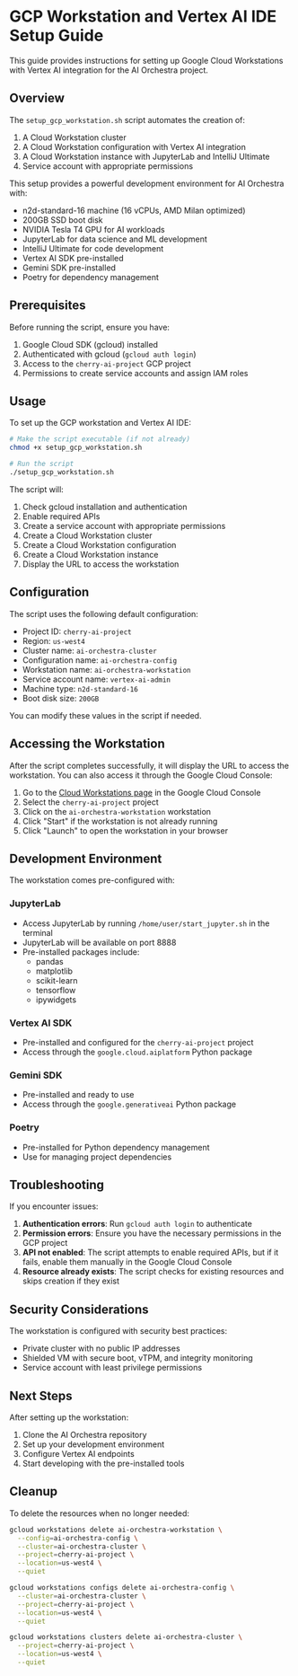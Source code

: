 # GCP Workstation and Vertex AI IDE Setup Guide

This guide provides instructions for setting up Google Cloud Workstations with Vertex AI integration for the AI Orchestra project.

## Overview

The `setup_gcp_workstation.sh` script automates the creation of:

1. A Cloud Workstation cluster
2. A Cloud Workstation configuration with Vertex AI integration
3. A Cloud Workstation instance with JupyterLab and IntelliJ Ultimate
4. Service account with appropriate permissions

This setup provides a powerful development environment for AI Orchestra with:

- n2d-standard-16 machine (16 vCPUs, AMD Milan optimized)
- 200GB SSD boot disk
- NVIDIA Tesla T4 GPU for AI workloads
- JupyterLab for data science and ML development
- IntelliJ Ultimate for code development
- Vertex AI SDK pre-installed
- Gemini SDK pre-installed
- Poetry for dependency management

## Prerequisites

Before running the script, ensure you have:

1. Google Cloud SDK (gcloud) installed
2. Authenticated with gcloud (`gcloud auth login`)
3. Access to the `cherry-ai-project` GCP project
4. Permissions to create service accounts and assign IAM roles

## Usage

To set up the GCP workstation and Vertex AI IDE:

```bash
# Make the script executable (if not already)
chmod +x setup_gcp_workstation.sh

# Run the script
./setup_gcp_workstation.sh
```

The script will:

1. Check gcloud installation and authentication
2. Enable required APIs
3. Create a service account with appropriate permissions
4. Create a Cloud Workstation cluster
5. Create a Cloud Workstation configuration
6. Create a Cloud Workstation instance
7. Display the URL to access the workstation

## Configuration

The script uses the following default configuration:

- Project ID: `cherry-ai-project`
- Region: `us-west4`
- Cluster name: `ai-orchestra-cluster`
- Configuration name: `ai-orchestra-config`
- Workstation name: `ai-orchestra-workstation`
- Service account name: `vertex-ai-admin`
- Machine type: `n2d-standard-16`
- Boot disk size: `200GB`

You can modify these values in the script if needed.

## Accessing the Workstation

After the script completes successfully, it will display the URL to access the workstation. You can also access it through the Google Cloud Console:

1. Go to the [Cloud Workstations page](https://console.cloud.google.com/workstations) in the Google Cloud Console
2. Select the `cherry-ai-project` project
3. Click on the `ai-orchestra-workstation` workstation
4. Click "Start" if the workstation is not already running
5. Click "Launch" to open the workstation in your browser

## Development Environment

The workstation comes pre-configured with:

### JupyterLab

- Access JupyterLab by running `/home/user/start_jupyter.sh` in the terminal
- JupyterLab will be available on port 8888
- Pre-installed packages include:
  - pandas
  - matplotlib
  - scikit-learn
  - tensorflow
  - ipywidgets

### Vertex AI SDK

- Pre-installed and configured for the `cherry-ai-project` project
- Access through the `google.cloud.aiplatform` Python package

### Gemini SDK

- Pre-installed and ready to use
- Access through the `google.generativeai` Python package

### Poetry

- Pre-installed for Python dependency management
- Use for managing project dependencies

## Troubleshooting

If you encounter issues:

1. **Authentication errors**: Run `gcloud auth login` to authenticate
2. **Permission errors**: Ensure you have the necessary permissions in the GCP project
3. **API not enabled**: The script attempts to enable required APIs, but if it fails, enable them manually in the Google Cloud Console
4. **Resource already exists**: The script checks for existing resources and skips creation if they exist

## Security Considerations

The workstation is configured with security best practices:

- Private cluster with no public IP addresses
- Shielded VM with secure boot, vTPM, and integrity monitoring
- Service account with least privilege permissions

## Next Steps

After setting up the workstation:

1. Clone the AI Orchestra repository
2. Set up your development environment
3. Configure Vertex AI endpoints
4. Start developing with the pre-installed tools

## Cleanup

To delete the resources when no longer needed:

```bash
gcloud workstations delete ai-orchestra-workstation \
  --config=ai-orchestra-config \
  --cluster=ai-orchestra-cluster \
  --project=cherry-ai-project \
  --location=us-west4 \
  --quiet

gcloud workstations configs delete ai-orchestra-config \
  --cluster=ai-orchestra-cluster \
  --project=cherry-ai-project \
  --location=us-west4 \
  --quiet

gcloud workstations clusters delete ai-orchestra-cluster \
  --project=cherry-ai-project \
  --location=us-west4 \
  --quiet
```
